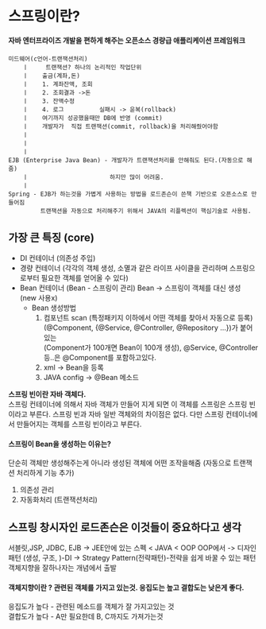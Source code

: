 스프링이란?
==========================
#### 자바 엔터프라이즈 개발을 편하게 해주는 오픈소스 경량급 애플리케이션 프레임워크  

    미드웨어(c언어-트랜잭션처리)  
        ㅣ     트랜잭션? 하나의 논리적인 작업단위  
        ㅣ    출금(계좌,돈)  
        ㅣ    1. 계좌잔액, 조회  
        ㅣ    2. 조회결과 ->돈   
        ㅣ    3. 잔액수정  
        ㅣ    4. 로그          실패시 -> 윤복(rollback)  
        ㅣ    여기까지 성공했을때만 DB에 반영 (commit)  
        ㅣ    개발자가  직접 트랜잭션(commit, rollback)을 처리해줬어야함  
        ㅣ  
        ㅣ  
        ㅣ  
    EJB (Enterprise Java Bean) - 개발자가 트랜잭션처리를 안해줘도 된다.(자동으로 해줌)
        ㅣ                       하지만 많이 어려움.
        ㅣ
    Spring - EJB가 하는것을 가볍게 사용하는 방법을 로드존슨이 쓴책 기반으로 오픈소스로 만들어짐
             트랜잭션을 자동으로 처리해주기 위해서 JAVA의 리플렉션이 핵심기술로 사용됨.


가장 큰 특징 (core)
---------
- DI 컨테이너 (의존성 주입)
- 경량 컨테이너 (각각의 객체 생성, 소멸과 같은 라이프 사이클을 관리하며 스프링으로부터 필요한 객체를 얻어올 수 있다)  
- Bean 컨테이너 (Bean - 스프링이 관리)  Bean -> 스프링이 객체를 대신 생성 (new 사용x)
  - Bean 생성방법
    1. 컴포넌트 scan (특정패키지 이하에서 어떤 객체를 찾아서 자동으로 등록)
                   (@Component, {@Service, @Controller, @Repository ...})가 붙어있는  
                   (Component가 100개면 Bean이 100개 생성), @Service, @Controller 등..은 @Component를 포함하고있다.
    2. xml -> Bean을 등록
    3. JAVA config -> @Bean 메소드

**스프링 빈이란 자바 객체다.**  
스프링 컨테이너에 의해서 자바 객체가 만들어 지게 되면 이 객체를 스프링은 스프링 빈이라고 부른다. 스프링 빈과 자바 일반 객체와의 차이점은 없다. 다만 스프링 컨테이너에서 만들어지는 객체를 스프링 빈이라고 부른다.


#### 스프링이 Bean을 생성하는 이유는?
단순히 객체만 생성해주는게 아니라 생성된 객체에 어떤 조작을해줌 (자동으로 트랜잭션 처리하게 기능 추가)
1. 의존성 관리
2. 자동화처리 (트랜잭션처리)


스프링 창시자인 로드존슨은 이것들이 중요하다고 생각
----
서블릿,JSP, JDBC, EJB -> JEE안에 있는 스펙 < JAVA < OOP 
                                                OOP에서 -> 디자인패턴 (생성, 구조, )-DI -> Strategy Pattern(전략패턴)-전략을 쉽게 바꿀 수 있는 패턴  
객체지향을 잘하나자는 개념에서 출발


#### 객체지향이란 ? 관련된 객체를 가지고 있는것. 응집도는 높고 결합도는 낮은게 좋다.
응집도가 높다 - 관련된 메소드를 객체가 잘 가지고있는 것  
결합도가 높다 - A만 필요한데 B, C까지도 가져가는것
